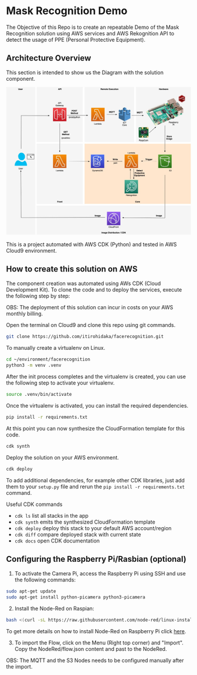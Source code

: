 
# Mask Recognition Demo

The Objective of this Repo is to create an repeatable Demo of the Mask Recognition solution using AWS services and AWS Rekognition API to detect the usage of PPE (Personal Protective Equipment).

## Architecture Overview

This section is intended to show us the Diagram with the solution component.

![alt text](img/facerecognition.jpg)

This is a project automated with AWS CDK (Python) and tested in AWS Cloud9 environment.

## How to create this solution on AWS
The component creation was automated using AWs CDK (Cloud Development Kit). To clone the code and to deploy the services, execute the following step by step: 

OBS: The deployment of this solution can incur in costs on your AWS monthly billing.


Open the terminal on Cloud9 and clone this repo using git commands.
``` bash
git clone https://github.com/itirohidaka/facerecognition.git
```

To manually create a virtualenv on Linux. 
``` bash
cd ~/environment/facerecognition
python3 -m venv .venv
```

After the init process completes and the virtualenv is created, you can use the following
step to activate your virtualenv.
``` bash
source .venv/bin/activate
```

Once the virtualenv is activated, you can install the required dependencies.
``` bash
pip install -r requirements.txt
```

At this point you can now synthesize the CloudFormation template for this code.
``` bash
cdk synth
```
Deploy the solution on your AWS environment.
``` bash
cdk deploy
```
To add additional dependencies, for example other CDK libraries, just add
them to your `setup.py` file and rerun the `pip install -r requirements.txt`
command.

Useful CDK commands

 * `cdk ls`          list all stacks in the app
 * `cdk synth`       emits the synthesized CloudFormation template
 * `cdk deploy`      deploy this stack to your default AWS account/region
 * `cdk diff`        compare deployed stack with current state
 * `cdk docs`        open CDK documentation

## Configuring the Raspberry Pi/Rasbian (optional)

1. To activate the Camera Pi, access the Raspberry Pi using SSH and use the following commands:
``` bash
sudo apt-get update
sudo apt-get install python-picamera python3-picamera
```

2. Install the Node-Red on Raspian:
``` bash
bash <(curl -sL https://raw.githubusercontent.com/node-red/linux-installers/master/deb/update-nodejs-and-nodered)
```
To get more details on how to install Node-Red on Raspberry Pi click [here](https://nodered.org/docs/getting-started/raspberrypi).

3. To import the Flow, click on the Menu (Right top corner) and "Import". Copy the NodeRed/flow.json content and past to the NodeRed.

OBS: The MQTT and the S3 Nodes needs to be configured manually after the import.
